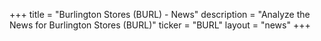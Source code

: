 +++
title = "Burlington Stores (BURL) - News"
description = "Analyze the News for Burlington Stores (BURL)"
ticker = "BURL"
layout = "news"
+++

